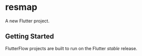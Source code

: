 # resmap

A new Flutter project.

## Getting Started

FlutterFlow projects are built to run on the Flutter _stable_ release.
